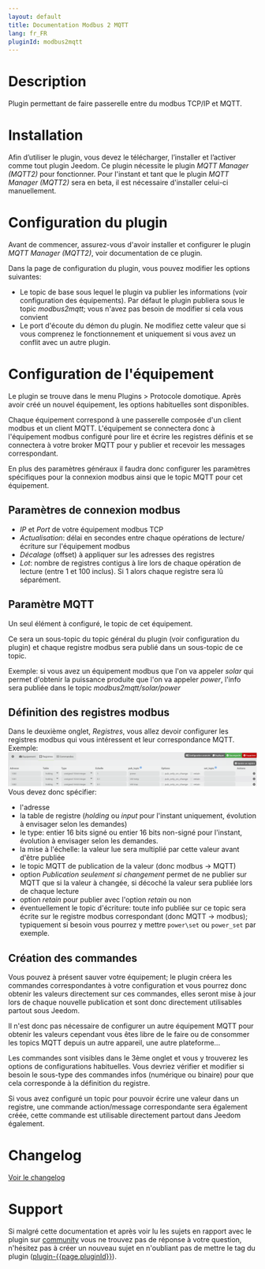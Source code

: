 ```yaml
---
layout: default
title: Documentation Modbus 2 MQTT
lang: fr_FR
pluginId: modbus2mqtt
---
```


# Description

Plugin permettant de faire passerelle entre du modbus TCP/IP et MQTT.

# Installation

Afin d’utiliser le plugin, vous devez le télécharger, l’installer et l’activer comme tout plugin Jeedom.
Ce plugin nécessite le plugin *MQTT Manager (MQTT2)* pour fonctionner. Pour l'instant et tant que le plugin *MQTT Manager (MQTT2)* sera en beta, il est nécessaire d'installer celui-ci manuellement.

# Configuration du plugin

Avant de commencer, assurez-vous d'avoir installer et configurer le plugin *MQTT Manager (MQTT2)*, voir documentation de ce plugin.

Dans la page de configuration du plugin, vous pouvez modifier les options suivantes:

- Le topic de base sous lequel le plugin va publier les informations (voir configuration des équipements). Par défaut le plugin publiera sous le topic *modbus2mqtt*; vous n'avez pas besoin de modifier si cela vous convient
- Le port d'écoute du démon du plugin. Ne modifiez cette valeur que si vous comprenez le fonctionnement et uniquement si vous avez un conflit avec un autre plugin.

# Configuration de l'équipement

Le plugin se trouve dans le menu Plugins > Protocole domotique.
Après avoir créé un nouvel équipement, les options habituelles sont disponibles.

Chaque équipement correspond à une passerelle composée d'un client modbus et un client MQTT. L'équipement se connectera donc à l'équipement modbus configuré pour lire et écrire les registres définis et se connectera à votre broker MQTT pour y publier et recevoir les messages correspondant.

En plus des paramètres généraux il faudra donc configurer les paramètres spécifiques pour la connexion modbus ainsi que le topic MQTT pour cet équipement.

## Paramètres de connexion modbus

- *IP* et *Port* de votre équipement modbus TCP
- *Actualisation*: délai en secondes entre chaque opérations de lecture/écriture sur l'équipement modbus
- *Décalage* (offset) à appliquer sur les adresses des registres
- *Lot*: nombre de registres contigus à lire lors de chaque opération de lecture (entre 1 et 100 inclus). Si 1 alors chaque registre sera lû séparément.

## Paramètre MQTT

Un seul élément à configuré, le topic de cet équipement.

Ce sera un sous-topic du topic général du plugin (voir configuration du plugin) et chaque registre modbus sera publié dans un sous-topic de ce topic.

Exemple: si vous avez un équipement modbus que l'on va appeler *solar* qui permet d'obtenir la puissance produite que l'on va appeler *power*, l'info sera publiée dans le topic *modbus2mqtt/solar/power*

## Définition des registres modbus

Dans le deuxième onglet, *Registres*, vous allez devoir configurer les registres modbus qui vous intéressent et leur correspondance MQTT.
Exemple:
![Modbus register](../images/modbus_register.png "Modbus register")
Vous devez donc spécifier:

- l'adresse
- la table de registre (*holding* ou *input* pour l'instant uniquement, évolution à envisager selon les demandes)
- le type: entier 16 bits signé ou entier 16 bits non-signé pour l'instant, évolution à envisager selon les demandes.
- la mise à l'échelle: la valeur lue sera multiplié par cette valeur avant d'être publiée
- le topic MQTT de publication de la valeur (donc modbus -> MQTT)
- option *Publication seulement si changement* permet de ne publier sur MQTT que si la valeur à changée, si décoché la valeur sera publiée lors de chaque lecture
- option *retain* pour publier avec l'option *retain* ou non
- éventuellement le topic d'écriture: toute info publiée sur ce topic sera écrite sur le registre modbus correspondant (donc MQTT -> modbus); typiquement si besoin vous pourrez y mettre `power\set` ou `power_set` par exemple.

## Création des commandes

Vous pouvez à présent sauver votre équipement; le plugin créera les commandes correspondantes à votre configuration et vous pourrez donc obtenir les valeurs directement sur ces commandes, elles seront mise à jour lors de chaque nouvelle publication et sont donc directement utilisables partout sous Jeedom.

Il n'est donc pas nécessaire de configurer un autre équipement MQTT pour obtenir les valeurs cependant vous êtes libre de le faire ou de consommer les topics MQTT depuis un autre appareil, une autre plateforme...

Les commandes sont visibles dans le 3ème onglet et vous y trouverez les options de configurations habituelles.
Vous devriez vérifier et modifier si besoin le sous-type des commandes infos (numérique ou binaire) pour que cela corresponde à la définition du registre.

Si vous avez configuré un topic pour pouvoir écrire une valeur dans un registre, une commande action/message correspondante sera également créée, cette commande est utilisable directement partout dans Jeedom également.

# Changelog

[Voir le changelog](./changelog)

# Support

Si malgré cette documentation et après voir lu les sujets en rapport avec le plugin sur [community]({{site.forum}}/tags/plugin-{{page.pluginId}}) vous ne trouvez pas de réponse à votre question, n'hésitez pas à créer un nouveau sujet en n'oubliant pas de mettre le tag du plugin ([plugin-{{page.pluginId}}]({{site.forum}}/tags/plugin-{{page.pluginId}})).
